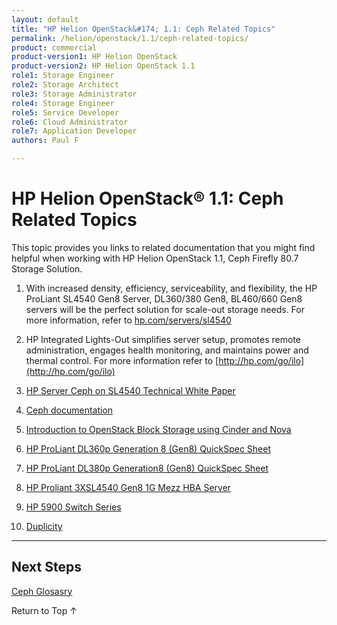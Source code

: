 ```yaml
---
layout: default
title: "HP Helion OpenStack&#174; 1.1: Ceph Related Topics"
permalink: /helion/openstack/1.1/ceph-related-topics/
product: commercial
product-version1: HP Helion OpenStack
product-version2: HP Helion OpenStack 1.1
role1: Storage Engineer
role2: Storage Architect 
role3: Storage Administrator 
role4: Storage Engineer
role5: Service Developer 
role6: Cloud Administrator 
role7: Application Developer 
authors: Paul F

---
```

<!--PUBLISHED-->


<script>

function PageRefresh {
onLoad="window.refresh"
}

PageRefresh();

</script>
<!--
<p style="font-size: small;"> <a href="/helion/openstack/1.1/install-beta/kvm/">&#9664; PREV</a> | <a href="/helion/openstack/1.1/install-beta-overview/">&#9650; UP</a> | <a href="/helion/openstack/1.1/install-beta/esx/">NEXT &#9654;</a> </p>-->


# HP Helion OpenStack&#174; 1.1: Ceph Related Topics

This topic provides you links to related documentation that you might find helpful when working with HP Helion OpenStack 1.1, Ceph Firefly 80.7 Storage Solution. 


1. With increased density, efficiency, serviceability, and flexibility, the HP ProLiant SL4540 Gen8 Server, DL360/380 Gen8, BL460/660 Gen8 servers will be the perfect solution for scale-out storage needs. For more information, refer to [hp.com/servers/sl4540](hp.com/servers/sl4540)

2. HP Integrated Lights-Out simplifies server setup, promotes remote administration, engages health monitoring, and maintains power and thermal control. For more information refer to  [http://hp.com/go/ilo](http://hp.com/go/ilo)

3. [HP Server Ceph on SL4540 Technical White Paper](http://h20195.www2.hp.com/V2/GetDocument.aspx?docname=4AA5-2799ENW&cc=us&lc=en)

4. [Ceph documentation](http://ceph.com/docs/master/)

5. [Introduction to OpenStack Block Storage using Cinder and Nova](http://docs.openstack.org/)

6. [HP ProLiant DL360p Generation 8 (Gen8) QuickSpec Sheet](http://www8.hp.com/h20195/v2/GetDocument.aspx?docname=c04123167)

7. [HP ProLiant DL380p Generation8 (Gen8) QuickSpec Sheet](http://www8.hp.com/h20195/v2/GetDocument.aspx?docname=c04123238)

8. [HP Proliant 3XSL4540 Gen8 1G Mezz HBA Server](http://www8.hp.com/us/en/products/proliant-servers/product-detail.html?oid=6464822#!tab=specs)

9. [HP 5900 Switch Series](http://h17007.www1.hp.com/us/en/networking/products/switches/HP_5900_Switch_Series/index.aspx#.VAeNxGXn9Co)
10. [Duplicity](http://duplicity.nongnu.org/)


----
## Next Steps

[Ceph Glosasry]( /helion/openstack/1.1/ceph/ceph-glossary/)


<a href="#top" style="padding:14px 0px 14px 0px; text-decoration: none;"> Return to Top &#8593; </a>
